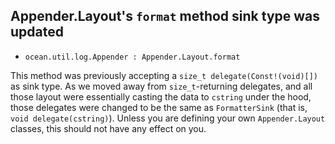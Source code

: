 ## Appender.Layout's `format` method sink type was updated

* `ocean.util.log.Appender : Appender.Layout.format`

This method was previously accepting a `size_t delegate(Const!(void)[])` as sink type.
As we moved away from `size_t`-returning delegates, and all those layout were essentially
casting the data to `cstring` under the hood, those delegates were changed to be the same
as `FormatterSink` (that is, `void delegate(cstring)`).
Unless you are defining your own `Appender.Layout` classes, this should not have any effect on you.

